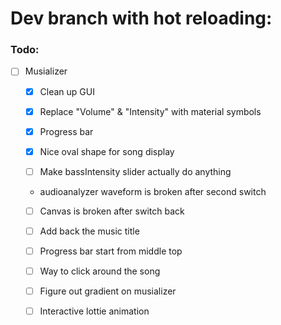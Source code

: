 # Dev branch with hot reloading:

### Todo:
- [ ] Musializer

    - [x] Clean up GUI
    - [x] Replace "Volume" & "Intensity" with material symbols

    - [x] Progress bar


    - [x] Nice oval shape for song display

    - [ ] Make bassIntensity slider actually do anything

    - audioanalyzer waveform is broken after second switch
    - [ ] Canvas is broken after switch back

    - [ ] Add back the music title

    - [ ] Progress bar start from middle top
    - [ ] Way to click around the song
    - [ ] Figure out gradient on musializer

    - [ ] Interactive lottie animation
